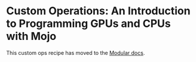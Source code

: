 # Custom Operations: An Introduction to Programming GPUs and CPUs with Mojo

This custom ops recipe has moved to the
[Modular docs](https://docs.modular.com/max/tutorials/build-custom-ops/).
